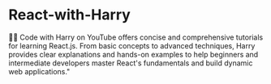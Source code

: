 # React-with-Harry
🧑‍💻 Code with Harry on YouTube offers concise and comprehensive tutorials for learning React.js. From basic concepts to advanced techniques, Harry provides clear explanations and hands-on examples to help beginners and intermediate developers master React's fundamentals and build dynamic web applications."
